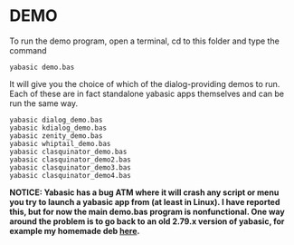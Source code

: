 # DEMO
To run the demo program, open a terminal, cd to this folder and type the command

    yabasic demo.bas

It will give you the choice of which of the dialog-providing demos to run. Each of these are in fact standalone yabasic apps themselves and can be run the same way.

    yabasic dialog_demo.bas
    yabasic kdialog_demo.bas
    yabasic zenity_demo.bas
    yabasic whiptail_demo.bas
    yabasic clasquinator_demo.bas
    yabasic clasquinator_demo2.bas
    yabasic clasquinator_demo3.bas
    yabasic clasquinator_demo4.bas

**NOTICE: Yabasic has a bug ATM where it will crash any script or menu you try to launch a yabasic app from (at least in Linux). I have reported this, but for now the main demo.bas program is nonfunctional. One way around the problem is to go back to an old 2.79.x version of yabasic, for example my homemade deb [here](https://github.com/clasqm/yabasic/blob/master/build/yabasic_2.79.0-1.deb).**